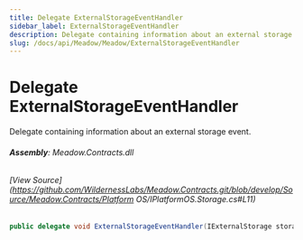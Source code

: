 ```yaml
---
title: Delegate ExternalStorageEventHandler
sidebar_label: ExternalStorageEventHandler
description: Delegate containing information about an external storage event.
slug: /docs/api/Meadow/Meadow/ExternalStorageEventHandler
---
```

# Delegate ExternalStorageEventHandler
Delegate containing information about an external storage event.

###### **Assembly**: Meadow.Contracts.dll
###### [View Source](https://github.com/WildernessLabs/Meadow.Contracts.git/blob/develop/Source/Meadow.Contracts/Platform OS/IPlatformOS.Storage.cs#L11)
```csharp title="Declaration"
public delegate void ExternalStorageEventHandler(IExternalStorage storage, ExternalStorageState state)
```
